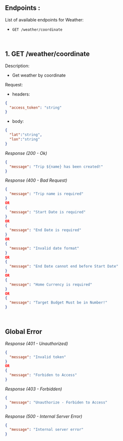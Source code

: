 ## Endpoints :

List of available endpoints for Weather:

- `GET /weather/coordinate`


&nbsp;

## 1. GET /weather/coordinate

Description:

- Get weather by coordinate

Request:

- headers:

```json
{
  "access_token": "string"
}
```

- body:

```json
{
  "lat":"string",
  "lon":"string"
}
```

_Response (200 - Ok)_

```json
{
  "message": "Trip ${name} has been created!"
}
```

_Response (400 - Bad Request)_

```json
{
  "message": "Trip name is required"
}
OR
{
  "message": "Start Date is required"
}
OR
{
  "message": "End Date is required"
}
OR
{
  "message": "Invalid date format"
}
OR
{
  "message": "End Date cannot end before Start Date"
}
OR
{
  "message": "Home Currency is required"
}
OR
{
  "message": "Target Budget Must be in Number!"
}
```

&nbsp;


## Global Error

_Response (401 - Unauthorized)_

```json
{
  "message": "Invalid token"
}
OR
{
  "message": "Forbiden to Access"
}
```

_Response (403 - Forbidden)_

```json
{
  "message": "Unauthorize - Forbiden to Access"
}
```

_Response (500 - Internal Server Error)_

```json
{
  "message": "Internal server error"
}
```
